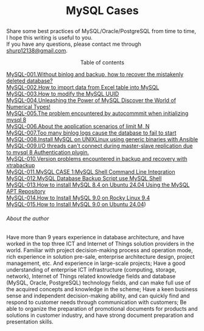 # <p align="center">MySQL Cases</p>
Share some best practices of MySQL/Oracle/PostgreSQL from time to time, I hope this writing is useful to you.<br>
If you have any questions, please contact me through shurp12138@gmail.com.

<p align="center">Table of contents</p>

[MySQL-001.Without binlog and backup, how to recover the mistakenly deleted database?](https://github.com/Jerry-Freelancer/MySQL-Best_Practice/blob/main/001.Without%20binlog%20and%20backup%2C%20how%20to%20recover%20the%20mistakenly%20deleted%20database.md)<br>
[MySQL-002.How to import data from Excel table into MySQL](https://github.com/Jerry-Freelancer/MySQL-Best_Practice/blob/main/002.How%20to%20import%20data%20from%20Excel%20table%20into%20MySQL.md)<br>
[MySQL-003.How to modify the MySQL UUID](https://github.com/Jerry-Freelancer/MySQL-Best_Practice/blob/main/003.How%20to%20modify%20the%20MySQL%20UUID.md)<br>
[MySQL-004.Unleashing the Power of MySQL Discover the World of Numerical Types!](https://github.com/Jerry-Freelancer/MySQL-Best_Practice/blob/main/004.Unleashing%20the%20Power%20of%20MySQL%20Discover%20the%20World%20of%20Numerical%20Types!.md)<br>
[MySQL-005.The problem encountered by autocommmit when initializing mysql 8](https://github.com/Jerry-Freelancer/MySQL-Best_Practice/blob/main/005.The%20problem%20encountered%20by%20autocommmit%20when%20initializing%20mysql%208.md)<br>
[MySQL-006.About the application scenarios of limit M, N](https://github.com/Jerry-Freelancer/MySQL-Best_Practice/blob/main/006.About%20the%20application%20scenarios%20of%20limit%20M%2C%20N.md)<br>
[MySQL-007.Too many binlog logs cause the database to fail to start](https://github.com/Jerry-Freelancer/MySQL-Best_Practice/blob/main/007.Too%20many%20binlog%20logs%20cause%20the%20database%20to%20fail%20to%20start.md)<br>
[MySQL-008.Install MySQL on UNIXLinux using generic binaries with Ansible](https://github.com/Jerry-Freelancer/MySQL-Best_Practice/blob/main/008.Install%20MySQL%20on%20UNIXLinux%20using%20generic%20binaries%20with%20Ansible.md)<br>
[MySQL-009.I/O threads can't connect during master-slave replication due to mysql 8 Authentication plugin.](https://github.com/Jerry-Freelancer/MySQL-Best_Practice/blob/main/009.IO%20threads%20can't%20connect%20during%20master-slave%20replication%20due%20to%20mysql%208%20Authentication%20plugin.md)<br>
[MySQL-010.Version problems encountered in backup and recovery with xtrabackup](https://github.com/Jerry-Freelancer/MySQL-Best_Practice/blob/main/010.Version%20problems%20encountered%20in%20backup%20and%20recovery%20with%20xtrabackup.md)<br>
[MySQL-011.MySQL CASE 1:MySQL Shell Command Line Integration](https://github.com/Jerry-Freelancer/MySQL-Best_Practice/blob/main/011.MySQL%20CASE%201%20MySQL%20Shell%20Command%20Line%20Integration.md)<br>
[MySQL-012.MySQL Database Backup Script use MySQL Shell](https://github.com/Jerry-Freelancer/MySQL-Best_Practice/blob/main/012.MySQL%20Database%20Backup%20Script%20use%20MySQL%20Shell%20.md)<br>
[MySQL-013.How to install MySQL 8.4 on Ubuntu 24.04 Using the MySQL APT Repository](https://github.com/Jerry-Freelancer/MySQL_Cases/blob/main/013.How%20to%20install%20MySQL%208.4%20%20on%20Ubuntu%2024.04%20Using%20the%20MySQL%20APT%20Repository.md)<br>
[MySQL-014.How to Install MySQL 9.0 on Rocky Linux 9.4](https://github.com/Jerry-Freelancer/MySQL_Cases/blob/main/014.How%20to%20Install%20MySQL%209.0%20on%20Rocky%20Linux%209.4.md)<br>
[MySQL-015.How to Install MySQL 9.0 on Ubuntu 24.04](https://github.com/Jerry-Freelancer/MySQL_Cases/blob/main/015.How%20to%20install%20MySQL%209.0%20%20on%20Ubuntu%2024.04.md))<br>







###### About the author
Have more than 9 years experience in database architecture, and have worked in the top three ICT and Internet of Things solution providers in the world. Familiar with project decision-making process and operation mode, rich experience in solution pre-sale, enterprise architecture design, project management, etc. And experience in large-scale projects; Have a good understanding of enterprise ICT infrastructure (computing, storage, network), Internet of Things related knowledge fields and database (MySQL, Oracle, PostgreSQL) technology fields, and can make full use of the acquired concepts and knowledge in the scheme; Have a keen business sense and independent decision-making ability, and can quickly find and respond to customer needs through communication with customers; Be able to organize the preparation of promotional documents for products and solutions in customer industry, and have strong document preparation and presentation skills.
